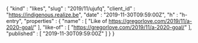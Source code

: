 {
  "kind" : "likes",
  "slug" : "2019/11/ujufq",
  "client_id" : "https://indigenous.realize.be",
  "date" : "2019-11-30T09:59:00Z",
  "h" : "h-entry",
  "properties" : {
    "name" : [ "Like of https://gregorlove.com/2019/11/a-2020-goal/" ],
    "like-of" : [ "https://gregorlove.com/2019/11/a-2020-goal/" ],
    "published" : [ "2019-11-30T09:59:00Z" ]
  }
}
